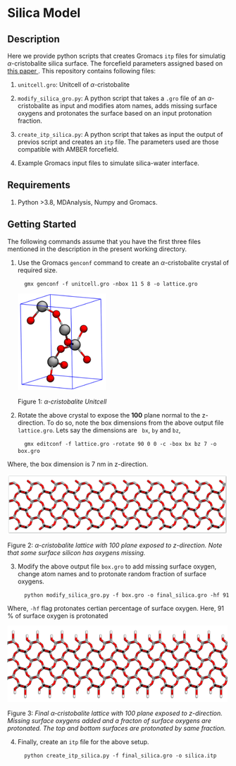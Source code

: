 # Silica Model
## Description
Here we provide python scripts that creates Gromacs `itp` files for simulatig  $\alpha$-cristobalite silica surface. The forcefield parameters assigned based on [ this paper ](https://pubs.acs.org/doi/10.1021/cm500365c). This repository contains following files:
1. `unitcell.gro`: Unitcell of $\alpha$-cristobalite

2. `modify_silica_gro.py`: A python script that takes a `.gro` file of an $\alpha$-cristobalite as input and modifies atom names, adds missing surface oxygens and protonates the surface based on an input protonation fraction.  

3. `create_itp_silica.py`: A python script that takes as input the output of previos script and creates an `itp` file. The parameters used are those compatible with AMBER forcefield.

4. Example Gromacs input files to simulate silica-water interface.

## Requirements
1. Python >3.8, MDAnalysis, Numpy and Gromacs.

## Getting Started
The following commands assume that you have the first three files mentioned in the description in the present working directory.

1. Use the Gromacs `genconf` command to create an $\alpha$-cristobalite crystal of required size.
         
         gmx genconf -f unitcell.gro -nbox 11 5 8 -o lattice.gro

    <img src="input/unitcell.png" width="200">  

   Figure 1: <em>$\alpha$-cristobalite Unitcell </em>

2. Rotate the above crystal to expose the **100** plane normal to the z-direction. To do so, note the box dimensions from the above output file `lattice.gro`. Lets say the dimensions are ` bx`, `by` and `bz`,

         gmx editconf -f lattice.gro -rotate 90 0 0 -c -box bx bz 7 -o box.gro

Where, the box dimension is 7 nm in z-direction. 

 <img src="input/rotated.png" width="500">  

 Figure 2: <em>$\alpha$-cristobalite lattice with 100 plane exposed to z-direction. Note that some surface silicon has oxygens missing. </em>


3. Modify the above output file `box.gro` to add missing surface oxygen, change atom names and to protonate random fraction of surface oxygens. 

         python modify_silica_gro.py -f box.gro -o final_silica.gro -hf 91 
Where, `-hf` flag protonates certian percentage of surface oxygen. Here, 91 % of surface oxygen is protonated

 <img src="input/final.png" width="500">  

 Figure 3: <em> Final $\alpha$-cristobalite lattice with 100 plane exposed to z-direction. Missing surface oxygens added and a fracton of surface oxygens are protonated. The top and bottom surfaces are protonated by same fraction. </em>

4. Finally, create an `itp` file for the above setup.

         python create_itp_silica.py -f final_silica.gro -o silica.itp
         
